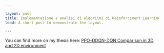 ```yaml
---

layout: post
title: Implementazione e analisi di algoritmi di Reinforcement Learning nella guida autonoma: confronto tra PPO, DQN e DDQN in environment 2D e 3D
lead: A short post to demonstrate the layout.

---
```



You can find more on my thesis here: [PPO-DDQN-DQN Comparison in 3D and 2D environment](https://github.com/lcarnevale-education/autonomous-driving-algorithms-dannydenovi)
